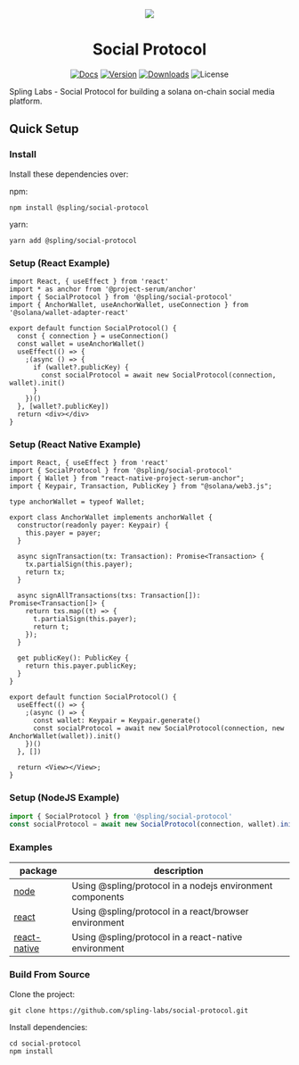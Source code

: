 <div align="center">
  <img src="https://raw.githubusercontent.com/spling-protocol/social/main/assets/spling_header.jpg" />

  <h1>Social Protocol</h1>
   <p>
    <a href="https://spling-labs.github.io/social-protocol/"><img alt="Docs" src="https://img.shields.io/badge/docs-typedoc-blueviolet" /></a>
    <a href="https://www.npmjs.com/package/@spling/social-protocol"><img alt="Version" src="https://img.shields.io/npm/v/@spling/social-protocol"/></a>
    <a href="https://www.npmjs.com/package/@spling/social-protocol"><img alt="Downloads" src="https://img.shields.io/npm/dm/@spling/social-protocol" /></a>
    <img alt="License" src="https://img.shields.io/npm/l/@spling/social-protocol" />
 </p>
</div>

Spling Labs - Social Protocol for building a solana on-chain social media platform.

## Quick Setup

### Install

Install these dependencies over:

npm:

```shell
npm install @spling/social-protocol
```

yarn:

```shell
yarn add @spling/social-protocol
```

### Setup (React Example)

```tsx
import React, { useEffect } from 'react'
import * as anchor from '@project-serum/anchor'
import { SocialProtocol } from '@spling/social-protocol'
import { AnchorWallet, useAnchorWallet, useConnection } from '@solana/wallet-adapter-react'

export default function SocialProtocol() {
  const { connection } = useConnection()
  const wallet = useAnchorWallet()
  useEffect(() => {
    ;(async () => {
      if (wallet?.publicKey) {
        const socialProtocol = await new SocialProtocol(connection, wallet).init()
      }
    })()
  }, [wallet?.publicKey])
  return <div></div>
}
```

### Setup (React Native Example)

```tsx
import React, { useEffect } from 'react'
import { SocialProtocol } from '@spling/social-protocol'
import { Wallet } from "react-native-project-serum-anchor";
import { Keypair, Transaction, PublicKey } from "@solana/web3.js";

type anchorWallet = typeof Wallet;

export class AnchorWallet implements anchorWallet {
  constructor(readonly payer: Keypair) {
    this.payer = payer;
  }

  async signTransaction(tx: Transaction): Promise<Transaction> {
    tx.partialSign(this.payer);
    return tx;
  }

  async signAllTransactions(txs: Transaction[]): Promise<Transaction[]> {
    return txs.map((t) => {
      t.partialSign(this.payer);
      return t;
    });
  }

  get publicKey(): PublicKey {
    return this.payer.publicKey;
  }
}

export default function SocialProtocol() {
  useEffect(() => {
    ;(async () => {
      const wallet: Keypair = Keypair.generate()
      const socialProtocol = await new SocialProtocol(connection, new AnchorWallet(wallet)).init()
    })()
  }, [])
  
  return <View></View>;
}
```

### Setup (NodeJS Example)

```js
import { SocialProtocol } from '@spling/social-protocol'
const socialProtocol = await new SocialProtocol(connection, wallet).init()
```

### Examples

| package                                                                        | description                                               |
| ------------------------------------------------------------------------------ | --------------------------------------------------------- |
| [node](https://github.com/spling-labs/social-protocol/tree/main/examples/node) | Using @spling/protocol in a nodejs environment components |
| [react](https://github.com/spling-labs/social-protocol/tree/main/examples/react) | Using @spling/protocol in a react/browser environment   |
| [react-native](https://github.com/spling-labs/social-protocol/tree/main/examples/react-native) | Using @spling/protocol in a react-native environment |

### Build From Source

Clone the project:

```shell
git clone https://github.com/spling-labs/social-protocol.git
```

Install dependencies:

```shell
cd social-protocol
npm install
```
